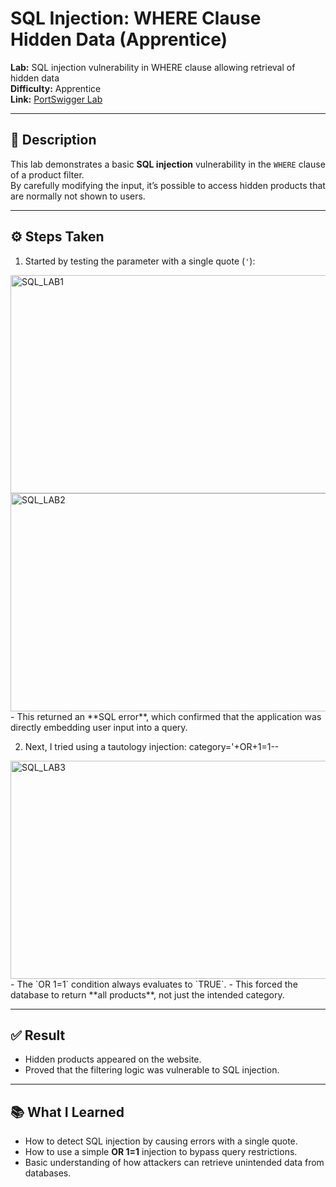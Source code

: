 # SQL Injection: WHERE Clause Hidden Data (Apprentice)

**Lab:** SQL injection vulnerability in WHERE clause allowing retrieval of hidden data  
**Difficulty:** Apprentice  
**Link:** [PortSwigger Lab](https://portswigger.net/web-security/sql-injection/lab-retrieve-hidden-data)  

---

## 📝 Description
This lab demonstrates a basic **SQL injection** vulnerability in the `WHERE` clause of a product filter.  
By carefully modifying the input, it’s possible to access hidden products that are normally not shown to users.  

---

## ⚙️ Steps Taken
1. Started by testing the parameter with a single quote (`'`):  
<img width="700" height="349" alt="SQL_LAB1" src="https://github.com/user-attachments/assets/77d78837-a594-4711-8e90-7111097d229a" />
<img width="700" height="349" alt="SQL_LAB2" src="https://github.com/user-attachments/assets/f3693a66-9b6e-43cf-9310-51b59ee28858" />
- This returned an **SQL error**, which confirmed that the application was directly embedding user input into a query.  

2. Next, I tried using a tautology injection:
   category='+OR+1=1--
<img width="700" height="349" alt="SQL_LAB3" src="https://github.com/user-attachments/assets/e58d1b05-859e-44f1-ad15-ea051b8704b6" />
- The `OR 1=1` condition always evaluates to `TRUE`.  
- This forced the database to return **all products**, not just the intended category.  

---

## ✅ Result
- Hidden products appeared on the website.  
- Proved that the filtering logic was vulnerable to SQL injection.  

---

## 📚 What I Learned
- How to detect SQL injection by causing errors with a single quote.  
- How to use a simple **OR 1=1** injection to bypass query restrictions.  
- Basic understanding of how attackers can retrieve unintended data from databases.  


